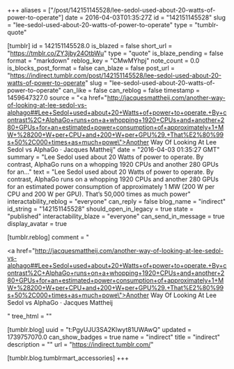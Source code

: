 +++
aliases = ["/post/142151145528/lee-sedol-used-about-20-watts-of-power-to-operate"]
date = 2016-04-03T01:35:27Z
id = "142151145528"
slug = "lee-sedol-used-about-20-watts-of-power-to-operate"
type = "tumblr-quote"

[tumblr]
id = 142151145528.0
is_blazed = false
short_url = "https://tmblr.co/ZY3jby24OtbWu"
type = "quote"
is_blaze_pending = false
format = "markdown"
reblog_key = "CMwMYhpj"
note_count = 0.0
is_blocks_post_format = false
can_blaze = false
post_url = "https://indirect.tumblr.com/post/142151145528/lee-sedol-used-about-20-watts-of-power-to-operate"
slug = "lee-sedol-used-about-20-watts-of-power-to-operate"
can_like = false
can_reblog = false
timestamp = 1459647327.0
source = "<a href=\"http://jacquesmattheij.com/another-way-of-looking-at-lee-sedol-vs-alphago##Lee+Sedol+used+about+20+Watts+of+power+to+operate.+By+contrast%2C+AlphaGo+runs+on+a+whopping+1920+CPUs+and+another+280+GPUs+for+an+estimated+power+consumption+of+approximately+1+MW+%28200+W+per+CPU+and+200+W+per+GPU%29.+That%E2%80%99s+50%2C000+times+as+much+powe\">Another Way Of Looking At Lee Sedol vs AlphaGo · Jacques Mattheij</a>"
date = "2016-04-03 01:35:27 GMT"
summary = "Lee Sedol used about 20 Watts of power to operate. By contrast, AlphaGo runs on a whopping 1920 CPUs and another 280 GPUs for an..."
text = "Lee Sedol used about 20 Watts of power to operate. By contrast, AlphaGo runs on a whopping 1920 CPUs and another 280 GPUs for an estimated power consumption of approximately 1 MW (200 W per CPU and 200 W per GPU). That’s 50,000 times as much power"
interactability_reblog = "everyone"
can_reply = false
blog_name = "indirect"
id_string = "142151145528"
should_open_in_legacy = true
state = "published"
interactability_blaze = "everyone"
can_send_in_message = true
display_avatar = true

[tumblr.reblog]
comment = "<p><a href=\"http://jacquesmattheij.com/another-way-of-looking-at-lee-sedol-vs-alphago##Lee+Sedol+used+about+20+Watts+of+power+to+operate.+By+contrast%2C+AlphaGo+runs+on+a+whopping+1920+CPUs+and+another+280+GPUs+for+an+estimated+power+consumption+of+approximately+1+MW+%28200+W+per+CPU+and+200+W+per+GPU%29.+That%E2%80%99s+50%2C000+times+as+much+powe\">Another Way Of Looking At Lee Sedol vs AlphaGo · Jacques Mattheij</a></p>"
tree_html = ""

[tumblr.blog]
uuid = "t:PgyUJU3SA2Klwyt81UWAwQ"
updated = 1739757070.0
can_show_badges = true
name = "indirect"
title = "indirect"
description = ""
url = "https://indirect.tumblr.com/"

[tumblr.blog.tumblrmart_accessories]
+++
